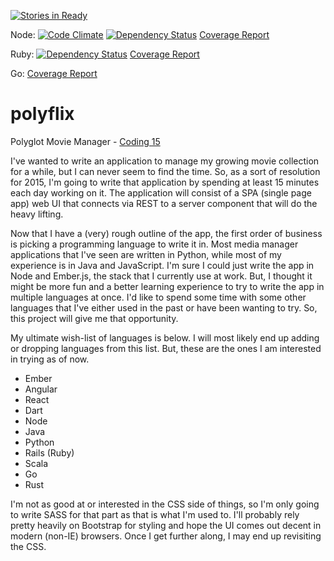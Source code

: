 [![Stories in Ready](https://badge.waffle.io/ryanbradynd05/polyflix.png?label=ready&title=Ready)](https://waffle.io/ryanbradynd05/polyflix)

Node: [![Code Climate](https://codeclimate.com/github/ryanbradynd05/polyflix/badges/gpa.svg)](https://codeclimate.com/github/ryanbradynd05/polyflix) [![Dependency Status](https://www.versioneye.com/user/projects/54a9256e27b014d85a000622/badge.svg?style=flat)](https://www.versioneye.com/user/projects/54a9256e27b014d85a000622) [Coverage Report](http://rawgit.com/ryanbradynd05/polyflix/master/server/node/coverage/lcov-report/index.html)

Ruby: [![Dependency Status](https://gemnasium.com/ryanbradynd05/polyflix.svg)](https://gemnasium.com/ryanbradynd05/polyflix) [Coverage Report](http://rawgit.com/ryanbradynd05/polyflix/master/server/rails/coverage/index.html#_AllFiles)

Go: [Coverage Report](http://rawgit.com/ryanbradynd05/polyflix/master/server/go/coverage/coverage_report.html)

polyflix  
========

Polyglot Movie Manager  -  [Coding 15](http://coding15.com)

I've wanted to write an application to manage my growing movie collection for a while, but I can never seem to find the time. So, as a sort of resolution for 2015, I'm going to write that application by spending at least 15 minutes each day working on it. The application will consist of a SPA (single page app) web UI that connects via REST to a server component that will do the heavy lifting.

Now that I have a (very) rough outline of the app, the first order of business is picking a programming language to write it in. Most media manager applications that I've seen are written in Python, while most of my experience is in Java and JavaScript. I'm sure I could just write the app in Node and Ember.js, the stack that I currently use at work. But, I thought it might be more fun and a better learning experience to try to write the app in multiple languages at once. I'd like to spend some time with some other languages that I've either used in the past or have been wanting to try. So, this project will give me that opportunity.

My ultimate wish-list of languages is below. I will most likely end up adding or dropping languages from this list. But, these are the ones I am interested in trying as of now.

* Ember
* Angular
* React
* Dart
* Node
* Java
* Python
* Rails (Ruby)
* Scala
* Go
* Rust

I'm not as good at or interested in the CSS side of things, so I'm only going to write SASS for that part as that is what I'm used to. I'll probably rely pretty heavily on Bootstrap for styling and hope the UI comes out decent in modern (non-IE) browsers. Once I get further along, I may end up revisiting the CSS.
